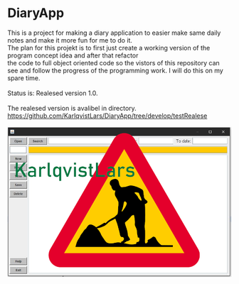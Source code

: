 # DiaryApp
This is a project for making a diary application to easier make same daily notes and make it more fun for me to do it.</br>
The plan for this projekt is to first just create a working version of the program concept idea and after that refactor </br>
the code to full object oriented code so the vistors of this repository can see and follow the progress of the programming work. 
I will do this on my spare time.</br></br>
Status is: Realesed version 1.0.
</br></br>
The realesed version is avalibel in directory.</br>
https://github.com/KarlqvistLars/DiaryApp/tree/develop/testRealese
</br></br>
![alt text](/pics/diaryAppGUIv2.png)
